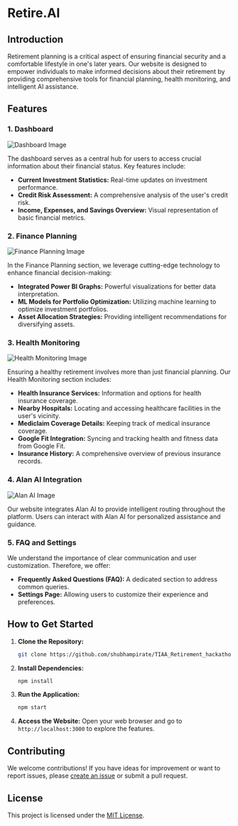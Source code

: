 # Retire.AI

## Introduction

Retirement planning is a critical aspect of ensuring financial security and a comfortable lifestyle in one's later years. Our website is designed to empower individuals to make informed decisions about their retirement by providing comprehensive tools for financial planning, health monitoring, and intelligent AI assistance.

## Features

### 1. Dashboard

![Dashboard Image](/images/dashboard.png)

The dashboard serves as a central hub for users to access crucial information about their financial status. Key features include:

- **Current Investment Statistics:** Real-time updates on investment performance.
- **Credit Risk Assessment:** A comprehensive analysis of the user's credit risk.
- **Income, Expenses, and Savings Overview:** Visual representation of basic financial metrics.

### 2. Finance Planning

![Finance Planning Image](/images/finance_planning.png)

In the Finance Planning section, we leverage cutting-edge technology to enhance financial decision-making:

- **Integrated Power BI Graphs:** Powerful visualizations for better data interpretation.
- **ML Models for Portfolio Optimization:** Utilizing machine learning to optimize investment portfolios.
- **Asset Allocation Strategies:** Providing intelligent recommendations for diversifying assets.

### 3. Health Monitoring

![Health Monitoring Image](/images/health_monitoring.png)

Ensuring a healthy retirement involves more than just financial planning. Our Health Monitoring section includes:

- **Health Insurance Services:** Information and options for health insurance coverage.
- **Nearby Hospitals:** Locating and accessing healthcare facilities in the user's vicinity.
- **Mediclaim Coverage Details:** Keeping track of medical insurance coverage.
- **Google Fit Integration:** Syncing and tracking health and fitness data from Google Fit.
- **Insurance History:** A comprehensive overview of previous insurance records.

### 4. Alan AI Integration

![Alan AI Image](/images/alan_ai.png)

Our website integrates Alan AI to provide intelligent routing throughout the platform. Users can interact with Alan AI for personalized assistance and guidance.

### 5. FAQ and Settings

We understand the importance of clear communication and user customization. Therefore, we offer:

- **Frequently Asked Questions (FAQ):** A dedicated section to address common queries.
- **Settings Page:** Allowing users to customize their experience and preferences.

## How to Get Started

1. **Clone the Repository:**
   ```bash
   git clone https://github.com/shubhampirate/TIAA_Retirement_hackathon.git
   ```

2. **Install Dependencies:**
   ```bash
   npm install
   ```

3. **Run the Application:**
   ```bash
   npm start
   ```

4. **Access the Website:**
   Open your web browser and go to `http://localhost:3000` to explore the features.

## Contributing

We welcome contributions! If you have ideas for improvement or want to report issues, please [create an issue](https://github.com/your-username/your-repository/issues) or submit a pull request.

## License

This project is licensed under the [MIT License](LICENSE.md).
